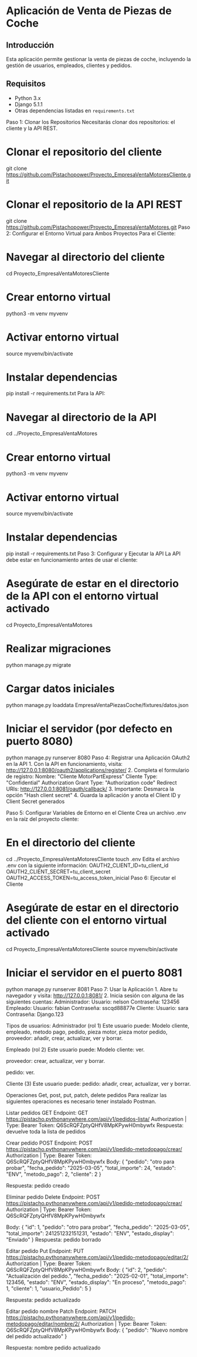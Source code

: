 # Aplicación de Venta de Piezas de Coche

## Introducción
Esta aplicación permite gestionar la venta de piezas de coche, incluyendo la gestión de usuarios, empleados, clientes y pedidos.

## Requisitos
- Python 3.x
- Django 5.1.1
- Otras dependencias listadas en `requirements.txt`

Paso 1: Clonar los Repositorios
Necesitarás clonar dos repositorios: el cliente y la API REST.
# Clonar el repositorio del cliente
git clone https://github.com/Pistachopower/Proyecto_EmpresaVentaMotoresCliente.git

# Clonar el repositorio de la API REST
git clone https://github.com/Pistachopower/Proyecto_EmpresaVentaMotores.git
Paso 2: Configurar el Entorno Virtual para Ambos Proyectos
Para el Cliente:
# Navegar al directorio del cliente
cd Proyecto_EmpresaVentaMotoresCliente

# Crear entorno virtual
python3 -m venv myvenv

# Activar entorno virtual
source myvenv/bin/activate

# Instalar dependencias
pip install -r requirements.txt
Para la API:
# Navegar al directorio de la API
cd ../Proyecto_EmpresaVentaMotores

# Crear entorno virtual
python3 -m venv myvenv

# Activar entorno virtual
source myvenv/bin/activate

# Instalar dependencias
pip install -r requirements.txt
Paso 3: Configurar y Ejecutar la API
La API debe estar en funcionamiento antes de usar el cliente:
# Asegúrate de estar en el directorio de la API con el entorno virtual activado
cd Proyecto_EmpresaVentaMotores

# Realizar migraciones
python manage.py migrate

# Cargar datos iniciales
python manage.py loaddata EmpresaVentaPiezasCoche/fixtures/datos.json

# Iniciar el servidor (por defecto en puerto 8080)
python manage.py runserver 8080
Paso 4: Registrar una Aplicación OAuth2 en la API
1.
Con la API en funcionamiento, visita: http://127.0.0.1:8080/oauth2/applications/register/
2.
Completa el formulario de registro:
Nombre: "Cliente MotorPartExpress"
Cliente Type: "Confidential"
Authorization Grant Type: "Authorization code"
Redirect URIs: http://127.0.0.1:8081/oauth/callback/
3.
Importante: Desmarca la opción "Hash client secret"
4.
Guarda la aplicación y anota el Client ID y Client Secret generados

Paso 5: Configurar Variables de Entorno en el Cliente
Crea un archivo .env en la raíz del proyecto cliente:
# En el directorio del cliente
cd ../Proyecto_EmpresaVentaMotoresCliente
touch .env
Edita el archivo .env con la siguiente información:
OAUTH2_CLIENT_ID=tu_client_id
OAUTH2_CLIENT_SECRET=tu_client_secret
OAUTH2_ACCESS_TOKEN=tu_access_token_inicial
Paso 6: Ejecutar el Cliente
# Asegúrate de estar en el directorio del cliente con el entorno virtual activado
cd Proyecto_EmpresaVentaMotoresCliente
source myvenv/bin/activate

# Iniciar el servidor en el puerto 8081
python manage.py runserver 8081
Paso 7: Usar la Aplicación
1.
Abre tu navegador y visita: http://127.0.0.1:8081/
2.
Inicia sesión con alguna de las siguientes cuentas:
Administrador:
Usuario: nelson
Contraseña: 123456
Empleado:
Usuario: fabian
Contraseña: sscqd88877e
Cliente:
Usuario: sara
Contraseña: Django.123

Tipos de usuarios:
Administrador (rol 1)
Este usuario puede: 
Modelo cliente, empleado, metodo pago, pedido, pieza motor, pieza motor pedido, proveedor: añadir, crear, actualizar, ver y borrar. 

Empleado (rol 2)
Este usuario puede:
Modelo cliente: ver. 

proveedor: crear, actualizar, ver y borrar.

pedido: ver.


Cliente (3)
Este usuario puede:
pedido: añadir, crear, actualizar, ver y borrar.

Operaciones Get, post, put, patch, delete pedidos
Para realizar las siguientes operaciones es necesario tener instalado Postman. 

Listar pedidos GET
Endpoint: GET https://pistacho.pythonanywhere.com/api/v1/pedidos-lista/
Authorization | Type: Bearer Token: Q6ScRQFZptyQHfV8MpKPywH0mbywfx
Respuesta: devuelve toda la lista de pedidos

Crear pedido POST
Endpoint: POST https://pistacho.pythonanywhere.com/api/v1/pedido-metodopago/crear/
Authorization | Type: Bearer Token: Q6ScRQFZptyQHfV8MpKPywH0mbywfx
Body:
{
    "pedido": "otro para probar",
    "fecha_pedido": "2025-03-05", 
    "total_importe": 24,
    "estado": "ENV",
    "metodo_pago": 2, 
    "cliente": 2 
}

Respuesta: pedido creado

Eliminar pedido Delete
Endpoint: POST https://pistacho.pythonanywhere.com/api/v1/pedido-metodopago/crear/
Authorization | Type: Bearer Token: Q6ScRQFZptyQHfV8MpKPywH0mbywfx

Body:
{
    "id": 1,
    "pedido": "otro para probar",
    "fecha_pedido": "2025-03-05",
    "total_importe": 241251232151231,
    "estado": "ENV",
    "estado_display": "Enviado"
}
Respuesta: pedido borrado


Editar pedido Put
Endpoint: PUT https://pistacho.pythonanywhere.com/api/v1/pedido-metodopago/editar/2/
Authorization | Type: Bearer Token: Q6ScRQFZptyQHfV8MpKPywH0mbywfx
Body:
{
    "id": 2,
    "pedido": "Actualización del pedido.",
    "fecha_pedido": "2025-02-01",
    "total_importe": 123456,
    "estado": "ENV",
    "estado_display": "En proceso",
    "metodo_pago": 1,
    "cliente": 1,
    "usuario_Pedido": 5
}

Respuesta: pedido actualizado


Editar pedido nombre Patch
Endpoint: PATCH https://pistacho.pythonanywhere.com/api/v1/pedido-metodopago/editar/nombre/2/
Authorization | Type: Bearer Token: Q6ScRQFZptyQHfV8MpKPywH0mbywfx
Body:
{
    "pedido": "Nuevo nombre del pedido actualizado"
}

Respuesta: nombre pedido actualizado






